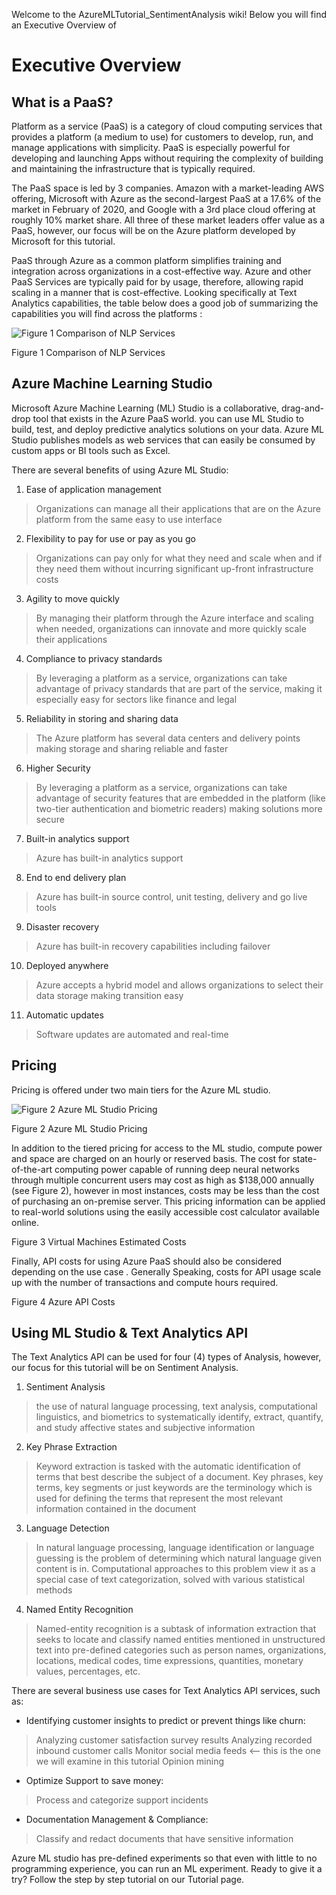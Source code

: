 Welcome to the AzureMLTutorial_SentimentAnalysis wiki! Below you will find an Executive Overview of 

# **Executive Overview**

## **What is a PaaS?**

Platform as a service (PaaS) is a category of cloud computing services that provides a platform (a medium to use) for customers to develop, run, and manage applications with simplicity. PaaS is especially powerful for developing and launching Apps without requiring the complexity of building and maintaining the infrastructure that is typically required.

The PaaS space is led by 3 companies. Amazon with a market-leading AWS offering, Microsoft with Azure as the second-largest  PaaS at a 17.6%  of the market in February of 2020, and Google with a 3rd place cloud offering at roughly 10% market share. All three of these market leaders offer value as a PaaS, however, our focus will be on the Azure platform developed by Microsoft for this tutorial.

PaaS through Azure as a common platform simplifies training and integration across organizations in a cost-effective way. Azure and other PaaS Services are typically paid for by usage, therefore, allowing rapid scaling in a manner that is cost-effective. 
Looking specifically at Text Analytics capabilities, the table below does a good job of summarizing the capabilities you will find across the platforms :
 
![Figure 1 Comparison of NLP Services](https://user-images.githubusercontent.com/55206834/86625341-f254de00-bf92-11ea-81a8-f0297571805d.png)

Figure 1 Comparison of NLP Services


## **Azure Machine Learning Studio**

Microsoft Azure Machine Learning (ML) Studio is a collaborative, drag-and-drop tool that exists in the Azure PaaS world. you can use ML Studio to build, test, and deploy predictive analytics solutions on your data. Azure ML Studio publishes models as web services that can easily be consumed by custom apps or BI tools such as Excel. 

There are several benefits of using Azure ML Studio: 
1. Ease of application management
> Organizations can manage all their applications that are on the Azure platform from the same easy to use interface
2. Flexibility to pay for use or pay as you go
> Organizations can pay only for what they need and scale when and if they need them without incurring significant up-front infrastructure costs
3. Agility to move quickly
> By managing their platform through the Azure interface and scaling when needed, organizations can innovate and more quickly scale their applications
4. Compliance to privacy standards
> By leveraging a platform as a service, organizations can take advantage of privacy standards that are part of the service, making it especially easy for sectors like finance and legal
5. Reliability in storing and sharing data
> The Azure platform has several data centers and delivery points making storage and sharing reliable and faster
6. Higher Security
> By leveraging a platform as a service, organizations can take advantage of security features that are embedded in the platform (like two-tier authentication and biometric readers) making solutions more secure
7. Built-in analytics support
> Azure has built-in analytics support
8. End to end delivery plan
> Azure has built-in source control, unit testing, delivery and go live tools
9. Disaster recovery
> Azure has built-in recovery capabilities including failover
10. Deployed anywhere
> Azure accepts a hybrid model and allows organizations to select their data storage making transition easy
11. Automatic updates
> Software updates are automated and real-time
 
## **Pricing**

Pricing is offered under two main tiers  for the Azure ML studio.
 
![Figure 2 Azure ML Studio Pricing](https://user-images.githubusercontent.com/55206834/86628112-685b4400-bf97-11ea-9ea2-26d257612fac.png)

Figure 2 Azure ML Studio Pricing


In addition to the tiered pricing for access to the ML studio, compute power and space are charged on an hourly or reserved basis. The cost for state-of-the-art computing power capable of running deep neural networks through multiple concurrent users may cost as high as $138,000 annually (see Figure 2), however in most instances, costs may be less than the cost of purchasing an on-premise server. This pricing information can be applied to real-world solutions using the easily accessible cost calculator available online.



Figure 3 Virtual Machines Estimated Costs


Finally, API costs for using Azure PaaS should also be considered depending on the use case . Generally Speaking, costs for API usage scale up with the number of transactions and compute hours required.


Figure 4 Azure API Costs
 
## **Using ML Studio & Text Analytics API**

The Text Analytics API can be used for four (4) types of Analysis, however, our focus for this tutorial will be on Sentiment Analysis.

1. Sentiment Analysis  
> the use of natural language processing, text analysis, computational linguistics, and biometrics to systematically identify, extract, quantify, and study affective states and subjective information
2. Key Phrase Extraction 
> Keyword extraction is tasked with the automatic identification of terms that best describe the subject of a document. Key phrases, key terms, key segments or just keywords are the terminology which is used for defining the terms that represent the most relevant information contained in the document
3. Language Detection 
> In natural language processing, language identification or language guessing is the problem of determining which natural language given content is in. Computational approaches to this problem view it as a special case of text categorization, solved with various statistical methods
4. Named Entity Recognition 
> Named-entity recognition is a subtask of information extraction that seeks to locate and classify named entities mentioned in unstructured text into pre-defined categories such as person names, organizations, locations, medical codes, time expressions, quantities, monetary values, percentages, etc.

There are several business use cases for Text Analytics API services, such as: 

* Identifying customer insights to predict or prevent things like churn:
> Analyzing customer satisfaction survey results 
> Analyzing recorded inbound customer calls
> Monitor social media feeds <-- this is the one we will examine in this tutorial
> Opinion mining

* Optimize Support to save money:
> Process and categorize support incidents

* Documentation Management & Compliance:
> Classify and redact documents that have sensitive information

Azure ML studio has pre-defined experiments so that even with little to no programming experience, you can run an ML experiment. Ready to give it a try? Follow the step by step tutorial on our Tutorial page.

